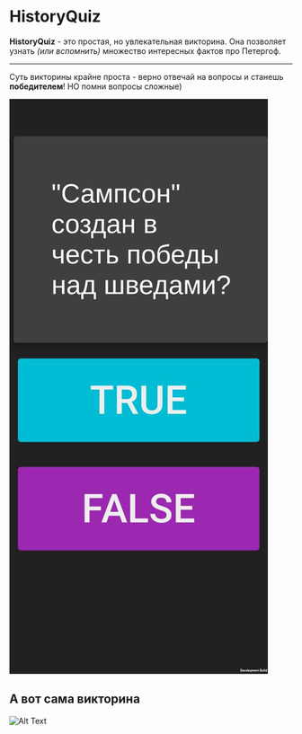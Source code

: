 # HistoryQuiz
**HistoryQuiz** - это простая, но увлекательная викторина. Она позволяет узнать *(или вспомнить)* 
множество интересных  фактов про Петергоф.

---
Суть викторины крайне проста - верно отвечай на вопросы и станешь **победителем**!
НО помни вопросы сложные)

![img.png](screenshots/img.png)



## А вот сама викторина

![Alt Text](https://media.giphy.com/media/8YemUihZIddyEFahej/giphy.gif)

